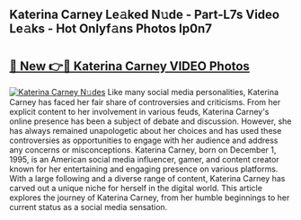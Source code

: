 ## Katerina Carney Le𝚊ked N𝚞de - Part-L7s Video Le𝚊ks - Hot Onlyf𝚊ns Photos Ip0n7

# <h2><a href="http://ab11085.deff.icu/?id=Katerina+Carney">🔗 New 👉🔴 Katerina Carney VIDEO Photos</a></h2>

[![Katerina Carney N𝚞des](https://i.imgur.com/rIISA9y.gif)](http://ab11085.deff.icu/?id=Katerina+Carney)
Like many social media personalities, Katerina Carney has faced her fair share of controversies and criticisms. From her explicit content to her involvement in various feuds, Katerina Carney's online presence has been a subject of debate and discussion. However, she has always remained unapologetic about her choices and has used these controversies as opportunities to engage with her audience and address any concerns or misconceptions. Katerina Carney, born on December 1, 1995, is an American social media influencer, gamer, and content creator known for her entertaining and engaging presence on various platforms. With a large following and a diverse range of content, Katerina Carney has carved out a unique niche for herself in the digital world. This article explores the journey of Katerina Carney, from her humble beginnings to her current status as a social media sensation.
